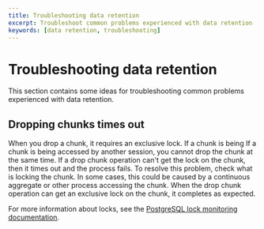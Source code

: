 ```yaml
---
title: Troubleshooting data retention
excerpt: Troubleshoot common problems experienced with data retention
keywords: [data retention, troubleshooting]
---
```


# Troubleshooting data retention
This section contains some ideas for troubleshooting common problems experienced
with data retention.

<!---
* Keep this section in alphabetical order
* Use this format for writing troubleshooting sections:
 - Cause: What causes the problem?
 - Consequence: What does the user see when they hit this problem?
 - Fix/Workaround: What can the user do to fix or work around the problem? Provide a "Resolving" Procedure if required.
 - Result: When the user applies the fix, what is the result when the same action is applied?
* Copy this comment at the top of every troubleshooting page
-->

## Dropping chunks times out
When you drop a chunk, it requires an exclusive lock. If a chunk is being
If a chunk is being accessed by another session, you cannot drop the chunk at the same time. If a drop chunk
operation can't get the lock on the chunk, then it times out and the process
fails. To resolve this problem, check what is locking the chunk. In some cases,
this could be caused by a continuous aggregate or other process accessing the
chunk. When the drop chunk operation can get an exclusive lock on the chunk, it
completes as expected.

For more information about locks, see the
[PostgreSQL lock monitoring documentation][pg-lock-monitoring].

[pg-lock-monitoring]: https://wiki.postgresql.org/wiki/Lock_Monitoring
